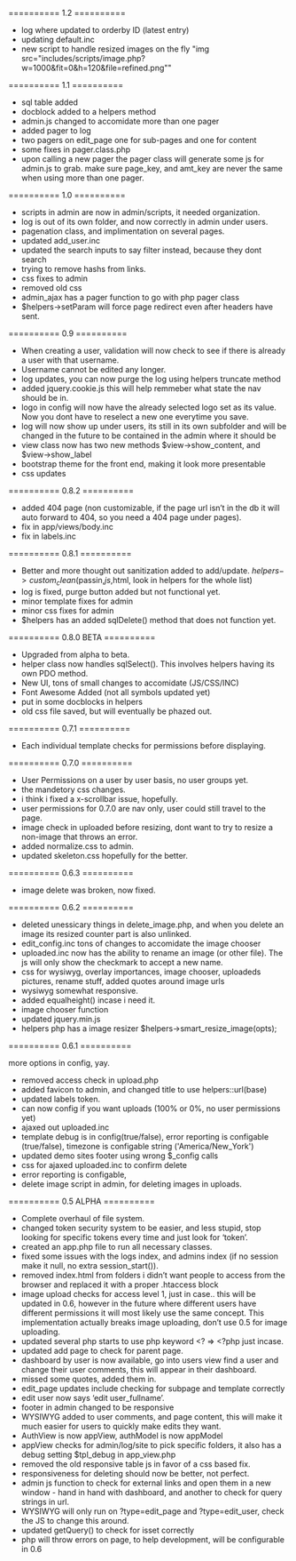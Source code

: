 ========== 1.2 ==========
- log where updated to orderby ID (latest entry)
- updating default.inc
- new script to handle resized images on the fly "img src="includes/scripts/image.php?w=1000&fit=0&h=120&file=refined.png"" 

========== 1.1 ==========
- sql table added
- docblock added to a helpers method
- admin.js changed to accomidate more than one pager
- added pager to log
- two pagers on edit_page one for sub-pages and one for content
- some fixes in pager.class.php
- upon calling a new pager the pager class will generate some js for admin.js to grab. make sure page_key, and amt_key are never the same when using more than one pager.

========== 1.0 ==========
- scripts in admin are now in admin/scripts, it needed organization.
- log is out of its own folder, and now correctly in admin under users.
- pagenation class, and implimentation on several pages.
- updated add_user.inc 
- updated the search inputs to say filter instead, because they dont search
- trying to remove hashs from links.
- css fixes to admin 
- removed old css
- admin_ajax has a pager function to go with php pager class
- $helpers->setParam will force page redirect even after headers have sent.

========== 0.9 ==========
- When creating a user, validation will now check to see if there is already a user with that username.
- Username cannot be edited any longer.
- log updates, you can now purge the log using helpers truncate method
- added jquery.cookie.js this will help remmeber what state the nav should be in.
- logo in config will now have the already selected logo set as its value. Now you dont have to reselect a new one everytime you save.
- log will now show up under users, its still in its own subfolder and will be changed in the future to be contained in the admin where it should be 
- view class now has two new methods $view->show_content, and $view->show_label
- bootstrap theme for the front end, making it look more presentable
- css updates

========== 0.8.2 ==========

- added 404 page (non customizable, if the page url isn’t in the db it will auto forward to 404, so you need a 404 page under pages).
- fix in app/views/body.inc
- fix in labels.inc

========== 0.8.1 ==========
- Better and more thought out sanitization added to add/update. $helpers->custom_clean($passin,$js,$html, look in helpers for the whole list)
- log is fixed, purge button added but not functional yet.
- minor template fixes for admin
- minor css fixes for admin
- $helpers has an added sqlDelete() method that does not function yet.


========== 0.8.0 BETA ==========

- Upgraded from alpha to beta.
- helper class now handles sqlSelect(). This involves helpers having its own PDO method.
- New UI, tons of small changes to accomidate (JS/CSS/INC)
- Font Awesome Added (not all symbols updated yet)
- put in some docblocks in helpers
- old css file saved, but will eventually be phazed out.



========== 0.7.1 ==========

- Each individual template checks for permissions before displaying.

========== 0.7.0 ==========

- User Permissions on a user by user basis, no user groups yet.
- the mandetory css changes.
- i think i fixed a x-scrollbar issue, hopefully.
- user permissions for 0.7.0 are nav only, user could still travel to the page.
- image check in uploaded  before resizing, dont want to try to resize a non-image that throws an error.
- added normalize.css to admin.
- updated skeleton.css hopefully for the better.

========== 0.6.3 ==========

- image delete was broken, now fixed.

========== 0.6.2 ==========

- deleted unessicary things in delete_image.php, and when you delete an image its resized counter part is also unlinked.
- edit_config.inc tons of changes to accomidate the image chooser
- uploaded.inc now has the ability to rename an image (or other file). The js will only show the checkmark to accept a new name.
- css for wysiwyg, overlay importances, image chooser, uploadeds pictures, rename stuff, added quotes around image urls
- wysiwyg somewhat responsive.
- added equalheight() incase i need it.
- image chooser function
- updated jquery.min.js
- helpers php has a image resizer $helpers->smart_resize_image(opts);


========== 0.6.1 ==========

more options in config, yay.
- removed access check in upload.php
- added favicon to admin, and changed title to use helpers::url(base)
- updated labels token.
- can now config if you want  uploads (100% or 0%, no user permissions yet)
- ajaxed out uploaded.inc 
- template debug is in config(true/false), error reporting is configable (true/false), timezone is configable string ('America/New_York')
- updated demo sites footer using wrong $_config calls
- css for ajaxed uploaded.inc to confirm delete
- error reporting is configable,
- delete image script in admin, for deleting images in uploads.


========== 0.5 ALPHA ==========

- Complete overhaul of file system.
- changed token security system to be easier, and less stupid, stop looking for specific tokens every time and just look for ‘token’.
- created an app.php file to run all necessary classes.
- fixed some issues with the logs index, and admins index (if no session make it null, no extra session_start()).
- removed index.html from folders i didn’t want people to access from the browser and replaced it with a proper .htaccess block
- image upload checks for access level 1, just in case.. this will be updated in 0.6, however in the future where different users have different permissions it will most likely use the same concept. This implementation actually breaks image uploading, don’t use 0.5 for image uploading.
- updated several php starts to use php keyword <? => <?php just incase.
- updated add page to check for parent page.
- dashboard by user is now available, go into users view find a user and change their user comments, this will appear in their dashboard.
- missed some quotes, added them in.
- edit_page updates include checking for subpage and template correctly
- edit user now says ‘edit user_fullname’.
- footer in admin changed to be responsive
- WYSIWYG added to user comments, and page content, this will make it much easier for users to quickly make edits they want.
- AuthView is now appView, authModel is now appModel
- appView checks for admin/log/site to pick specific folders, it also has a debug setting $tpl_debug in app_view.php
- removed the old responsive table js in favor of a css based fix.
- responsiveness for deleting should now be better, not perfect.
- admin js function to check for external links and open them in a new window - hand in hand with dashboard, and another to check for query strings in url.
- WYSIWYG will only run on ?type=edit_page and ?type=edit_user, check the JS to change this around.
- updated getQuery() to check for isset correctly
- php will throw errors on page, to help development, will be configurable in 0.6



 